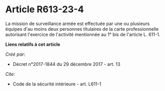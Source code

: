# Article R613-23-4

La mission de surveillance armée est effectuée par une ou plusieurs équipes d'au moins deux personnes titulaires de la carte
professionnelle autorisant l'exercice de l'activité mentionnée au 1° bis de l'article L. 611-1.

**Liens relatifs à cet article**

_Créé par_:

  - Décret n°2017-1844 du 29 décembre 2017 - art. 13

_Cite_:

  - Code de la sécurité intérieure - art. L611-1
